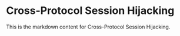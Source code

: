# Cross-Protocol Session Hijacking

This is the markdown content for Cross-Protocol Session Hijacking.

